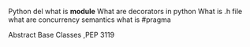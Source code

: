 
Python 
	del 
	what is __module__
	What are decorators in python
What is .h file 
	what are concurrency semantics
	what is #pragma

Abstract Base Classes ,PEP 3119